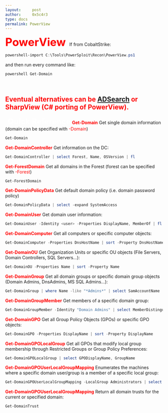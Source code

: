 ```yaml
---
layout:     post
author:     0x5c4r3
type: docs
permalink: PowerView
---
```


<span style="font-size: 35px; color:red"><b>PowerView</b></span>
&nbsp;
If from CobaltStrike:
```powershell
powershell-import C:\Tools\PowerSploit\Recon\PowerView.ps1
```
and then run every command like:
```powershell
powershell Get-Domain
```
&nbsp;

<span style="color:red">Eventual alternatives can be [ADSearch](https://blok.rocks/ADSearch) or SharpView (C# porting of PowerView).</span>
---
&nbsp;
<span style="font-size: 25px; color:white"><b>Quick Reference</b></span>
<span style="color:red"><b>Get-Domain</b></span>
Get single domain information (domain can be specified with <span style="color:red">-Domain</span>)
```powershell
Get-Domain
```
<span style="color:red"><b>Get-DomainController</b></span>
Get information on the DC:
```powershell
Get-DomainController | select Forest, Name, OSVersion | fl
```
<span style="color:red"><b>Get-ForestDomain</b></span>
Get all domains in the Forest (forest can be specified with <span style="color:red">-Forest</span>)
```powershell
Get-ForestDomain
```
<span style="color:red"><b>Get-DomainPolicyData</b></span>
Get default domain policy (i.e. domain password policy)
```powershell
Get-DomainPolicyData | select -expand SystemAccess
```
<span style="color:red"><b>Get-DomainUser</b></span>
Get domain user information:
```powershell
Get-DomainUser -Identity <user> -Properties DisplayName, MemberOf | fl
```
<span style="color:red"><b>Get-DomainComputer</b></span>
Get all computers or specific computer objects:
```powershell
Get-DomainComputer -Properties DnsHostName | sort -Property DnsHostName
```
<span style="color:red"><b>Get-DomainOU</b></span>
Get Organization Units or specific OU objects (File Servers, Domain Controllers, SQL Servers...):
```powershell
Get-DomainOU -Properties Name | sort -Property Name
```
<span style="color:red"><b>Get-DomainGroup</b></span>
Get all domain groups or specific domain group objects (Domain Admins, DnsAdmins, MS SQL Admins...):
```powershell
Get-DomainGroup | where Name -like "*Admins*" | select SamAccountName
```
<span style="color:red"><b>Get-DomainGroupMember</b></span>
Get members of a specific domain group:
```powershell
Get-DomainGroupMember -Identity "Domain Admins" | select MemberDistinguishedName
```
<span style="color:red"><b>Get-DomainGPO</b></span>
Get all Group Policy Objects (GPOs) or specific GPO objects:
```powershell
Get-DomainGPO -Properties DisplayName | sort -Property DisplayName
```
<span style="color:red"><b>Get-DomainGPOLocalGroup</b></span>
Get all GPOs that modify local group membership through Restricted Groups or Group Policy Preferences:
```powershell
Get-DomainGPOLocalGroup | select GPODisplayName, GroupName
```
<span style="color:red"><b>Get-DomainGPOUserLocalGroupMapping</b></span>
Enumerates the machines where a specific domain user/group is a member of a specific local group:
```powershell
Get-DomainGPOUserLocalGroupMapping -LocalGroup Administrators | select ObjectName, GPODisplayName, ContainerName, ComputerName | fl
```
<span style="color:red"><b>Get-DomainGPOUserLocalGroupMapping</b></span>
Return all domain trusts for the current or specified domain:
```powershell
Get-DomainTrust
```
